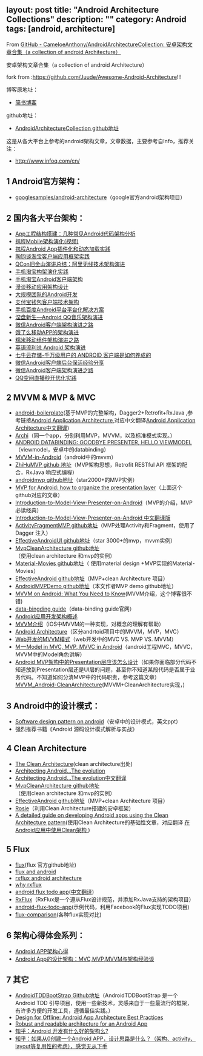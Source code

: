 layout: post
title: "Android Architecture Collections"
description: ""
category: Android
tags: [android, architecture]
---

From [GitHub - CameloeAnthony/AndroidArchitectureCollection: 安卓架构文章合集（a collection of android Architecture）](https://github.com/CameloeAnthony/AndroidArchitectureCollection)

安卓架构文章合集（a collection of android Architecture）

fork from  :https://github.com/Juude/Awesome-Android-Architecture!!!

博客原地址：

* [简书博客](http://www.jianshu.com/p/1f21e1d375aa)

<!-- more -->

github地址：

* [AndroidArchitectureCollection github地址](https://github.com/CameloeAnthony/AndroidArchitectureCollection)

这是从各大平台上参考的android架构文章，文章数据，主要参考自Info，推荐关注：

* http://www.infoq.com/cn/

## 1 Android官方架构：

* [googlesamples/android-architecture](https://github.com/googlesamples/android-architecture)（google官方android架构项目）

## 2 国内各大平台架构：

* [App工程结构搭建：几种常见Android代码架构分析](http://www.uml.org.cn/mobiledev/201310211.asp)
* [携程Mobile架构演化(视频)](http://www.infoq.com/cn/presentations/ctrip-mobile-architecture-evolution)
* [携程Android App插件化和动态加载实践](http://www.infoq.com/cn/articles/ctrip-android-dynamic-loading)
* [陶钧谈淘宝客户端应用框架实践](http://www.infoq.com/cn/interviews/tj-taobao-client-arch)
* [QCon旧金山演讲总结：阿里无线技术架构演进](http://www.infoq.com/cn/articles/alibaba-mobile-infrastructure)
* [手机淘宝构架演化实践](http://www.infoq.com/cn/news/2014/12/taobao-app-evolution)
* [手机淘宝Android客户端架构](http://www.open-open.com/lib/view/open1436316754208.html)
* [漫谈移动应用架构设计](http://club.alibabatech.org/resource_detail.htm?topicId=124)
* [大规模团队的Android开发](http://club.alibabatech.org/resource_detail.htm?topicId=130)
* [支付宝钱包客户端技术架构](http://club.alibabatech.org/resource_detail.htm?topicId=155)
* [手机百度Android平台平台化解决方案](http://www.infoq.com/cn/presentations/mobile-baidu-android-platform-solutions)
* [涅盘新生—Android QQ音乐架构演进](http://www.infoq.com/cn/presentations/evolution-of-android-qq-music-architecture)
* [微信Android客户端架构演进之路](http://www.infoq.com/cn/articles/wechat-android-app-architecture)
* [饿了么移动APP的架构演进](https://mp.weixin.qq.com/s?__biz=MzAxNDUwMzU3Mw==&mid=401044540&idx=1&sn=24b7d8fb655ae6dd5d989d0cb3c08e90&scene=2&srcid=0106EtxRjD2jHxzomxVPTwY3&from=timeline&isappinstalled=0&uin=NzgwODIwNDgw&key=&devicetype=webwx&version=70000001&lang=zh_CN&pass_ticket=46hW44w3Hxd7VY9rutz7mgLu1JGe2T1AAKNQpxNoYOSGi8NpmNYr%2BAZj%2BiXtRX2F)
* [糯米移动组件架构演进之路](https://mp.weixin.qq.com/s?__biz=MzA3ODg4MDk0Ng==&mid=2651112195&idx=1&sn=27fa638e90b09a107057e4a5e8d01ab1&scene=0&key=b28b03434249256bfa802f640871a1d36fcc58d62fbdae43d4cf0bb232988312ebd980373392cdb72dff355da09201bf&ascene=0&uin=Mjc3OTU3Nzk1&devicetype=iMac+MacBookPro10%2C1+OSX+OSX+10.10.5+build%2814F1713%29&version=11020201&pass_ticket=fVNELMIhboNqtKbXT0UAQtJy1MNge%2F0s6VqFTdnuSJvfHsNGCxh1X%2FVk7UdXna7W)
* [英语流利说 Android 架构演进](http://mp.weixin.qq.com/s?__biz=MzI0NjIzNDkwOA==&mid=2247483673&idx=1&sn=ba9cf498ab78646f1a9c9e711f65c360&scene=2&srcid=0527JyTxU6ucKtlLVyl7REaB&from=timeline&isappinstalled=0##wechat_redirect)
* [七牛云存储-千万级用户的 ANDROID 客户端是如何养成的](http://blog.qiniu.com/archives/6017)
* [微信Android客户端后台保活经验分享](http://mp.weixin.qq.com/s?__biz=MzA3ODg4MDk0Ng==&mid=403254393&idx=1&sn=8dc0e3a03031177777b5a5876cb210cc&scene=1&srcid=0402fANUWIotbVLECw4Ytz4K##wechat_redirect)
* [微信Android客户端架构演进之路](http://mp.weixin.qq.com/s?__biz=MzA3ODg4MDk0Ng==&mid=401921778&idx=1&sn=f05433ff53199999f9dc2acb3b249ac3&scene=21##wechat_redirect)
* [QQ空间直播秒开优化实践](https://mp.weixin.qq.com/s?__biz=MzI1MTA1MzM2Nw==&mid=2649796799&idx=1&sn=42061b7d021b8d8fba00202286cd9372&scene=1&srcid=06229jXN0bm1drO2Eckf9iAG&key=77421cf58af4a653d7ef81b351f58a7ebbe2903e873c2c7904d6a74bac0fb11b65ef1dd3a278cc35a3563229c548766b&ascene=0&uin=MTYzMjY2MTE1&devicetype=iMac+MacBookPro10%2C1+OSX+OSX+10.11.5+build(15F34)&version=11020201&pass_ticket=3vGrz7MTtJUi6HBVB4E0etQLjdXe6h6iiZ0lDZpD27c%3D)

## 2 MVVM & MVP & MVC

* [android-boilerplate](https://github.com/ribot/android-boilerplate)(基于MVP的完整架构，Dagger2+Retrofit+RxJava ,参考链接[Android Application Architecture](https://medium.com/ribot-labs/android-application-architecture-8b6e34acda65),对应中文翻译[Android Application Architecture中文翻译](http://www.jianshu.com/p/8ca27934c6e6))
* [Archi](https://github.com/ivacf/archi)（同一个app，分别利用MVP，MVVM，以及标准模式实现。）
* [ANDROID DATABINDING: GOODBYE PRESENTER, HELLO VIEWMODEL](http://tech.vg.no/2015/07/17/android-databinding-goodbye-presenter-hello-viewmodel/)
    （viewmodel，安卓中的databinding）
* [MVVM-in-Android](http://www.codeproject.com/Articles/166952/MVVM-in-Android)（android中的mvvm）
* [ ZhiHuMVP github 地址](https://github.com/CameloeAnthony/ZhiHuMVP)（MVP架构思想，Retrofit RESTful API 框架的配合，RxJava 响应式编程）
* [ androidmvp github地址](https://github.com/antoniolg/androidmvp)（star2000+的MVP实例）
* [MVP for Android: how to organize the presentation layer](http://antonioleiva.com/mvp-android/)（上面这个github对应的文章）
* [ Introduction-to-Model-View-Presenter-on-Android](https://github.com/konmik/konmik.github.io/wiki/Introduction-to-Model-View-Presenter-on-Android)（MVP的介绍，MVP必读经典）
* [Introduction-to-Model-View-Presenter-on-Android 中文翻译版](http://www.jcodecraeer.com/a/anzhuokaifa/androidkaifa/2015/0425/2782.html)
* [ActivityFragmentMVP github地址](https://github.com/spengilley/ActivityFragmentMVP)（MVP处理Activity和Fragment，使用了Dagger 注入）
* [ EffectiveAndroidUI github地址](https://github.com/pedrovgs/EffectiveAndroidUI)（star 3000+的mvp，mvvm实例）
* [ MvpCleanArchitecture github地址](https://github.com/glomadrian/MvpCleanArchitecture)（使用clean architecture 和mvp的实例）
* [ Material-Movies github地址](https://github.com/saulmm/Material-Movies)（ 使用material design +MVP实现的Material-Movies）
* [EffectiveAndroid github地址](https://github.com/rallat/EffectiveAndroid)（MVP+clean Architecture 项目）
* [AndroidMVPDemo github地址](https://github.com/CameloeAnthony/AndroidMVPDemo)（本文作者MVP demo github地址）
* [MVVM on Android: What You Need to Know](http://willowtreeapps.com/blog/mvvm-on-android-what-you-need-to-know/)(MVVM介绍，这个博客很不错)
* [data-bingding guide](https://developer.android.com/tools/data-binding/guide.html)（data-binding guide官网）
* [Android应用开发架构概述](http://www.liuguangli.win/archives/299)
* [MVVM介绍](http://objccn.io/issue-13-1/)（iOS中MVVM的一种实现，对概念的理解有帮助）
* [Android Architecture](https://medium.com/android-news/android-architecture-2f12e1c7d4db##.ta695te6a)（区分andrtoid项目中的MVVM，MVP，MVC）
* [Web开发的MVVM模式](http://www.cnblogs.com/dxy1982/p/3793895.html)（web开发中的MVC VS. MVP VS. MVVM）
* [M — Model in MVC, MVP, MVVC in Android](https://medium.com/@artem_zin/m-model-from-mvc-mvp-in-android-flow-and-mortar-bd1e50c45395##.5kbw4q5psd)（android工程MVC，MVVC，MVVM中的Model角色讲解）
* [Android MVP架构中的Presentation层应该怎么设计](http://mp.weixin.qq.com/s?__biz=MzA3ODg4MDk0Ng==&mid=402868193&idx=1&sn=790e12f84dfcea171528e6d3789c69ed##rd)（如果你面临部分代码不知道放到Presentation层还是UI层的问题，甚至你不知道某段代码是否属于业务代码。不知道如何分清MVP中的代码职责，参考这篇文章）
    [MVVM_Android-CleanArchitecture](http://rocko.xyz/2015/11/07/MVVM_Android-CleanArchitecture/)(MVVM+CleanArchitecture实现，)

## 3 Android中的设计模式：

* [Software design pattern on android](http://www.slideshare.net/PedroVicenteGmezSnch/software-design-patterns-on-android)（安卓中的设计模式，英文ppt）
* 强烈推荐书籍《Android 源码设计模式解析与实战》

## 4 Clean Architecture

* [The Clean Architecture](https://blog.8thlight.com/uncle-bob/2012/08/13/the-clean-architecture.html)(clean architecture出处)
* [Architecting Android…The evolution](http://fernandocejas.com/2015/07/18/architecting-android-the-evolution/)
* [Architecting Android…The evolution中文翻译](http://www.devtf.cn/?p=1083)
* [MvpCleanArchitecture github地址](https://github.com/glomadrian/MvpCleanArchitecture)（使用clean architecture 和mvp的实例）
* [EffectiveAndroid github地址](https://github.com/rallat/EffectiveAndroid)（MVP+clean Architecture 项目）
* [Rosie](https://github.com/Karumi/Rosie)（利用Clean Architecture搭建的安卓框架）
* [A detailed guide on developing Android apps using the Clean Architecture pattern](https://medium.com/@dmilicic/a-detailed-guide-on-developing-android-apps-using-the-clean-architecture-pattern-d38d71e94029)(使用Clean Architecture的基础性文章，对应翻译 [在Android应用中使用Clean架构 ](http://blog.chengdazhi.com/index.php/101))

## 5 Flux

* [flux](https://github.com/facebook/flux)(flux 官方github地址)
* [flux and android](https://armueller.github.io/android/2015/03/29/flux-and-android.html)
* [rxflux android architecture](https://medium.com/swlh/rxflux-android-architecture-94f77c857aa2##.sfjwchwok)
* [why rxflux](https://medium.com/swlh/why-rxflux-5b687f062709##.ltlnlr4cl)
* [android flux todo app](https://github.com/lgvalle/android-flux-todo-app)([中文翻译](http://www.devtf.cn/?p=1028))
* [RxFlux](https://github.com/skimarxall/RxFlux)（RxFlux是一个遵从Flux设计规范，并添加RxJava支持的架构项目）
* [android-flux-todo-app](https://github.com/lgvalle/android-flux-todo-app)(示例代码，利用Facebook的Flux实现TODO项目)
* [flux-comparison](https://github.com/voronianski/flux-comparison)(各种flux实现对比)

## 6 架构心得体会系列：

* [Android APP架构心得](http://www.jianshu.com/p/2d5c1d855c31)
* [Android App的设计架构：MVC,MVP,MVVM与架构经验谈](http://android.jobbole.com/82578/)

## 7 其它

* [AndroidTDDBootStrap Github地址](https://github.com/Piasy/AndroidTDDBootStrap)（AndroidTDDBootStrap 是一个Android TDD 引导项目，使用一些新技术，灵感来自于一些最流行的框架，有许多方便的开发工具，遵循最佳实践。）
* [Design for Offline: Android App Architecture Best Practices](https://plus.google.com/+AndroidDevelopers/posts/3C4GPowmWLb)
* [Robust and readable architecture for an Android App](http://blog.joanzapata.com/robust-architecture-for-an-android-app/)
* [知乎：Android 开发有什么好的架构么?](https://www.zhihu.com/question/21406685)
* [知乎：如果从0创建一个Android APP，设计思路是什么？（架构、activity、layout等复用性的考虑），感觉无从下手](https://www.zhihu.com/question/28564947)
